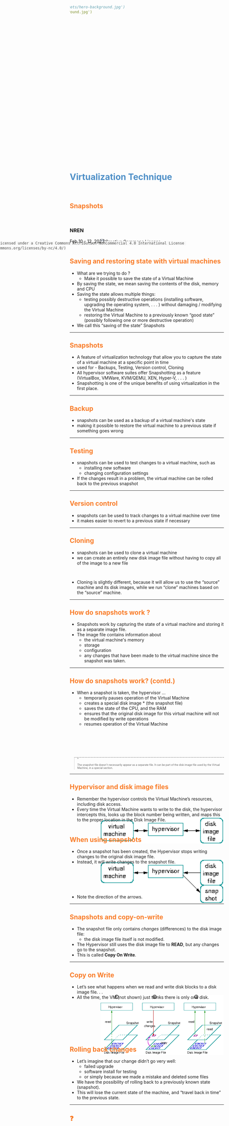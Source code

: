 ```yaml
---
marp: true
title: Virtualization Snapshots
description: Virtualization Snapshots
footer: '_Virtualization Workshop_'
paginate: false
theme: gaia
# other themes: uncover, default
# class: lead
# Default size 16:9
size: 4:3
backgroundColor: #fff
#backgroundImage: url('https://marp.app/assets/hero-background.jpg')
backgroundImage: url('../images/hero-background.jpg')
style: |
    h1, footer {
        color: #4e8fc7;
    }
    h2 {
        color: #455a64;
        color: #f97c28;
    }
    footer {
        #text-align: right;
        height: 50px;
        line-height: 30px;
    }
    ol, ul {
        padding-top: 0;
        #margin-top: 0;
        font-size: 90%;
    }
    ol > li, ul > li {
        margin: 0;
    }
    ol > li> p, ul > li > p {
        margin: 0;
    }
    a {
        text-decoration: none;
    }
---
```


<style scoped>
h1 {
  color: #4e8fc7;
}
h2 {
    color: #455a64;
    color: #f97c28;
}
img {
    float: left;
    margin-left: -40px;
}
pre {
    margin: -25px 50px 0px;
    width: 810px;
    float: right;
}
pre > code {
    background-color: #f8f8f8;
    color: #4d4d4c;
}
</style>
<!--
_class: lead
_footer: '' 
_paginate: false
-->

# Virtualization Technique

&nbsp;
&nbsp;

## Snapshots

&nbsp;
&nbsp;

### NREN

Feb 10 - 12, 2023

[![Creative Commons License](https://i.creativecommons.org/l/by-nc/4.0/88x31.png)](http://creativecommons.org/licenses/by-nc/4.0/)

```licence
This material is licensed under a Creative Commons Attribution-NonCommercial 4.0 International License (http://creativecommons.org/licenses/by-nc/4.0/)
```

---

## Saving and restoring state with virtual machines <!--fit-->

- What are we trying to do ?
  - Make it possible to save the state of a Virtual Machine
- By saving the state, we mean saving the contents of the disk, memory and CPU
- Saving the state allows multiple things:
  - testing possibly destructive operations (installing software, upgrading the operating system, . . . ) without damaging / modifying the Virtual Machine
  - restoring the Virtual Machine to a previously known “good state” (possibly following one or more destructive operation)
- We call this “saving of the state” Snapshots

---

## Snapshots &nbsp;

- A feature of virtualization technology that allow you to capture the state of a virtual machine at a specific point in time
- used for - Backups, Testing, Version control, Cloning
- All hypervisor software suites offer Snapshotting as a feature (VirtualBox, VMWare, KVM/QEMU, XEN, Hyper-V, . . . )
- Snapshotting is one of the unique benefits of using virtualization in the first place.

---

## Backup

- snapshots can be used as a backup of a virtual machine's state
- making it possible to restore the virtual machine to a previous state if something goes wrong

---

## Testing

- snapshots can be used to test changes to a virtual machine, such as
  - installing new software
  - changing configuration settings
- If the changes result in a problem, the virtual machine can be rolled back to the previous snapshot

---

## Version control

- snapshots can be used to track changes to a virtual machine over time
- it makes easier to revert to a previous state if necessary

---

## Cloning

- snapshots can be used to clone a virtual machine
- we can create an entirely new disk image file without having to copy all of the image to a new file

&nbsp;

- Cloning is slightly different, because it will allow us to use the “source” machine and its disk images, while we run “clone” machines based on the “source” machine.

---

## How do snapshots work ?

- Snapshots work by capturing the state of a virtual machine and storing it as a separate image file.
- The image file contains information about
  - the virtual machine's memory
  - storage
  - configuration
  - any changes that have been made to the virtual machine since the snapshot was taken.

---

<style scoped>
blockquote {
    border-top: 0.1em dashed #555;
    font-size: 60%;
    margin-top: 100px;
}
blockquote:before {
    content:"*";
}
blockquote:after {
    content:"";
}
</style>

## How do snapshots work? (contd.) <!--fit-->

- When a snapshot is taken, the hypervisor ...
  - temporarily pauses operation of the Virtual Machine
  - creates a special disk image * (the snapshot file)
  - saves the state of the CPU, and the RAM
  - ensures that the original disk image for this virtual machine will not be modified by write operations
  - resumes operation of the Virtual Machine

> The snapshot file doesn’t necessarily appear as a separate file. It can be part of the disk image file used by the Virtual Machine, in a special section.

---

<style scoped>
img {
    max-width: 100%;
    width: 100%;
    margin: 0px 20px;
}
</style>

## Hypervisor and disk image files

- Remember the hypervisor controls the Virtual Machine’s resources, including disk access.
- Every time the Virtual Machine wants to write to the disk, the hypervisor intercepts this, looks up the block number being written, and maps this to the proper location in the Disk Image File.

![Hypervisor disk image](../images/vm-hypervisor-image.png)

---

<style scoped>
img {
    max-width: 100%;
    width: 100%;
    margin: -20px 20px;
}
</style>

## When using snapshots

- Once a snapshot has been created, the Hypervisor stops writing changes to the original disk image file. 
- Instead, it will write changes to the snapshot file.

![Hypervisor disk image](../images/vm-hypervisor-snapshot.png)

- Note the direction of the arrows.

---

## Snapshots and copy-on-write

- The snapshot file only contains _changes_ (differences) to the disk image file: 
  - the disk image file itself is not modified.
- The Hypervisor still uses the disk image file to **READ**, but any changes go to the snapshot.
- This is called **Copy On Write**.

---

<style scoped>
img {
    max-width: 100%;
    width: 80%;
    margin: -30px 100px;
}
</style>

## Copy on Write

- Let’s see what happens when we read and write disk blocks to a disk image file. . .
- All the time, the VM (not shown) just thinks there is only one disk.

![Hypervisor disk image](../images/vm-hypervisor-cow.png)

---

## Rolling back changes

- Let’s imagine that our change didn’t go very well:
  - failed upgrade
  - software install for testing
  - or simply because we made a mistake and deleted some files
- We have the possibility of rolling back to a previously known state (snapshot).
- This will lose the current state of the machine, and “travel back in time” to the previous state.

---

<!-- _class: lead -->
## :question: <!--fit-->
